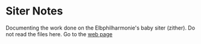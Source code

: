 # Siter Notes
Documenting the work done on the Elbphilharmonie's baby siter (zither). Do not read the files here. Go to the [web page](https://andrew-torda.github.io/siter_notes/)
